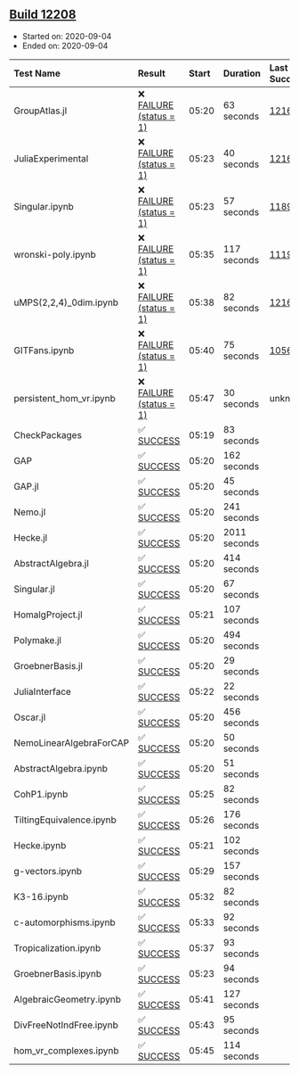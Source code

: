 ## [Build 12208](https://oscarci.mathematik.uni-kl.de/job/oscar/12208/)

* Started on: 2020-09-04
* Ended on: 2020-09-04

| Test Name    | Result | Start | Duration | Last Success | First Failure |
|:-------------|:-------|:------|:---------|:-------------|:--------------|
| GroupAtlas.jl | ❌ [FAILURE (status = 1)](https://oscarci.mathematik.uni-kl.de/job/oscar/12208/artifact/logs/build-12208/GroupAtlas.jl.log) | 05:20 | 63 seconds | [12167](https://oscarci.mathematik.uni-kl.de/job/oscar/12167/) | [12168](https://oscarci.mathematik.uni-kl.de/job/oscar/12168/) |
| JuliaExperimental | ❌ [FAILURE (status = 1)](https://oscarci.mathematik.uni-kl.de/job/oscar/12208/artifact/logs/build-12208/JuliaExperimental.log) | 05:23 | 40 seconds | [12167](https://oscarci.mathematik.uni-kl.de/job/oscar/12167/) | [12168](https://oscarci.mathematik.uni-kl.de/job/oscar/12168/) |
| Singular.ipynb | ❌ [FAILURE (status = 1)](https://oscarci.mathematik.uni-kl.de/job/oscar/12208/artifact/logs/build-12208/Singular.ipynb.log) | 05:23 | 57 seconds | [11893](https://oscarci.mathematik.uni-kl.de/job/oscar/11893/) | [11894](https://oscarci.mathematik.uni-kl.de/job/oscar/11894/) |
| wronski-poly.ipynb | ❌ [FAILURE (status = 1)](https://oscarci.mathematik.uni-kl.de/job/oscar/12208/artifact/logs/build-12208/wronski-poly.ipynb.log) | 05:35 | 117 seconds | [11192](https://oscarci.mathematik.uni-kl.de/job/oscar/11192/) | [11193](https://oscarci.mathematik.uni-kl.de/job/oscar/11193/) |
| uMPS(2,2,4)_0dim.ipynb | ❌ [FAILURE (status = 1)](https://oscarci.mathematik.uni-kl.de/job/oscar/12208/artifact/logs/build-12208/uMPS-2-2-4-_0dim.ipynb.log) | 05:38 | 82 seconds | [12167](https://oscarci.mathematik.uni-kl.de/job/oscar/12167/) | [12168](https://oscarci.mathematik.uni-kl.de/job/oscar/12168/) |
| GITFans.ipynb | ❌ [FAILURE (status = 1)](https://oscarci.mathematik.uni-kl.de/job/oscar/12208/artifact/logs/build-12208/GITFans.ipynb.log) | 05:40 | 75 seconds | [10566](https://oscarci.mathematik.uni-kl.de/job/oscar/10566/) | [10567](https://oscarci.mathematik.uni-kl.de/job/oscar/10567/) |
| persistent_hom_vr.ipynb | ❌ [FAILURE (status = 1)](https://oscarci.mathematik.uni-kl.de/job/oscar/12208/artifact/logs/build-12208/persistent_hom_vr.ipynb.log) | 05:47 | 30 seconds | unknown | unknown |
| CheckPackages | ✅ [SUCCESS](https://oscarci.mathematik.uni-kl.de/job/oscar/12208/artifact/logs/build-12208/CheckPackages.log) | 05:19 | 83 seconds |  |  |
| GAP | ✅ [SUCCESS](https://oscarci.mathematik.uni-kl.de/job/oscar/12208/artifact/logs/build-12208/GAP.log) | 05:20 | 162 seconds |  |  |
| GAP.jl | ✅ [SUCCESS](https://oscarci.mathematik.uni-kl.de/job/oscar/12208/artifact/logs/build-12208/GAP.jl.log) | 05:20 | 45 seconds |  |  |
| Nemo.jl | ✅ [SUCCESS](https://oscarci.mathematik.uni-kl.de/job/oscar/12208/artifact/logs/build-12208/Nemo.jl.log) | 05:20 | 241 seconds |  |  |
| Hecke.jl | ✅ [SUCCESS](https://oscarci.mathematik.uni-kl.de/job/oscar/12208/artifact/logs/build-12208/Hecke.jl.log) | 05:20 | 2011 seconds |  |  |
| AbstractAlgebra.jl | ✅ [SUCCESS](https://oscarci.mathematik.uni-kl.de/job/oscar/12208/artifact/logs/build-12208/AbstractAlgebra.jl.log) | 05:20 | 414 seconds |  |  |
| Singular.jl | ✅ [SUCCESS](https://oscarci.mathematik.uni-kl.de/job/oscar/12208/artifact/logs/build-12208/Singular.jl.log) | 05:20 | 67 seconds |  |  |
| HomalgProject.jl | ✅ [SUCCESS](https://oscarci.mathematik.uni-kl.de/job/oscar/12208/artifact/logs/build-12208/HomalgProject.jl.log) | 05:21 | 107 seconds |  |  |
| Polymake.jl | ✅ [SUCCESS](https://oscarci.mathematik.uni-kl.de/job/oscar/12208/artifact/logs/build-12208/Polymake.jl.log) | 05:20 | 494 seconds |  |  |
| GroebnerBasis.jl | ✅ [SUCCESS](https://oscarci.mathematik.uni-kl.de/job/oscar/12208/artifact/logs/build-12208/GroebnerBasis.jl.log) | 05:20 | 29 seconds |  |  |
| JuliaInterface | ✅ [SUCCESS](https://oscarci.mathematik.uni-kl.de/job/oscar/12208/artifact/logs/build-12208/JuliaInterface.log) | 05:22 | 22 seconds |  |  |
| Oscar.jl | ✅ [SUCCESS](https://oscarci.mathematik.uni-kl.de/job/oscar/12208/artifact/logs/build-12208/Oscar.jl.log) | 05:20 | 456 seconds |  |  |
| NemoLinearAlgebraForCAP | ✅ [SUCCESS](https://oscarci.mathematik.uni-kl.de/job/oscar/12208/artifact/logs/build-12208/NemoLinearAlgebraForCAP.log) | 05:20 | 50 seconds |  |  |
| AbstractAlgebra.ipynb | ✅ [SUCCESS](https://oscarci.mathematik.uni-kl.de/job/oscar/12208/artifact/logs/build-12208/AbstractAlgebra.ipynb.log) | 05:20 | 51 seconds |  |  |
| CohP1.ipynb | ✅ [SUCCESS](https://oscarci.mathematik.uni-kl.de/job/oscar/12208/artifact/logs/build-12208/CohP1.ipynb.log) | 05:25 | 82 seconds |  |  |
| TiltingEquivalence.ipynb | ✅ [SUCCESS](https://oscarci.mathematik.uni-kl.de/job/oscar/12208/artifact/logs/build-12208/TiltingEquivalence.ipynb.log) | 05:26 | 176 seconds |  |  |
| Hecke.ipynb | ✅ [SUCCESS](https://oscarci.mathematik.uni-kl.de/job/oscar/12208/artifact/logs/build-12208/Hecke.ipynb.log) | 05:21 | 102 seconds |  |  |
| g-vectors.ipynb | ✅ [SUCCESS](https://oscarci.mathematik.uni-kl.de/job/oscar/12208/artifact/logs/build-12208/g-vectors.ipynb.log) | 05:29 | 157 seconds |  |  |
| K3-16.ipynb | ✅ [SUCCESS](https://oscarci.mathematik.uni-kl.de/job/oscar/12208/artifact/logs/build-12208/K3-16.ipynb.log) | 05:32 | 82 seconds |  |  |
| c-automorphisms.ipynb | ✅ [SUCCESS](https://oscarci.mathematik.uni-kl.de/job/oscar/12208/artifact/logs/build-12208/c-automorphisms.ipynb.log) | 05:33 | 92 seconds |  |  |
| Tropicalization.ipynb | ✅ [SUCCESS](https://oscarci.mathematik.uni-kl.de/job/oscar/12208/artifact/logs/build-12208/Tropicalization.ipynb.log) | 05:37 | 93 seconds |  |  |
| GroebnerBasis.ipynb | ✅ [SUCCESS](https://oscarci.mathematik.uni-kl.de/job/oscar/12208/artifact/logs/build-12208/GroebnerBasis.ipynb.log) | 05:23 | 94 seconds |  |  |
| AlgebraicGeometry.ipynb | ✅ [SUCCESS](https://oscarci.mathematik.uni-kl.de/job/oscar/12208/artifact/logs/build-12208/AlgebraicGeometry.ipynb.log) | 05:41 | 127 seconds |  |  |
| DivFreeNotIndFree.ipynb | ✅ [SUCCESS](https://oscarci.mathematik.uni-kl.de/job/oscar/12208/artifact/logs/build-12208/DivFreeNotIndFree.ipynb.log) | 05:43 | 95 seconds |  |  |
| hom_vr_complexes.ipynb | ✅ [SUCCESS](https://oscarci.mathematik.uni-kl.de/job/oscar/12208/artifact/logs/build-12208/hom_vr_complexes.ipynb.log) | 05:45 | 114 seconds |  |  |
